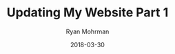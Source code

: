 ---
title: "Updating My Website Part 1"
author: Ryan Mohrman
date: 2018-03-30
layout: post
tags: [ general update, brewing, beer ]
excerpt_separator: <!--more-->
---